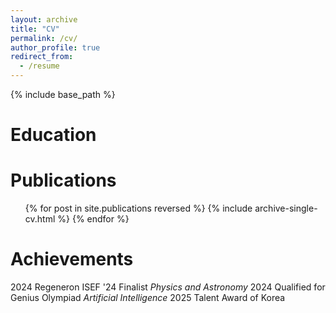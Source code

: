 ```yaml
---
layout: archive
title: "CV"
permalink: /cv/
author_profile: true
redirect_from:
  - /resume
---
```


{% include base_path %}

Education
======


Publications
======
  <ul>{% for post in site.publications reversed %}
    {% include archive-single-cv.html %}
  {% endfor %}</ul>

Achievements
======
2024 Regeneron ISEF '24 Finalist *Physics and Astronomy*
2024 Qualified for Genius Olympiad *Artificial Intelligence*
2025 Talent Award of Korea
